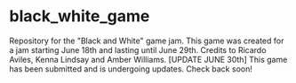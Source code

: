 # black_white_game
Repository for the "Black and White" game jam. 
This game was created for a jam starting June 18th and lasting until June 29th.
Credits to Ricardo Aviles, Kenna Lindsay and Amber Williams.
[UPDATE JUNE 30th] This game has been submitted and is undergoing updates. Check back soon!
